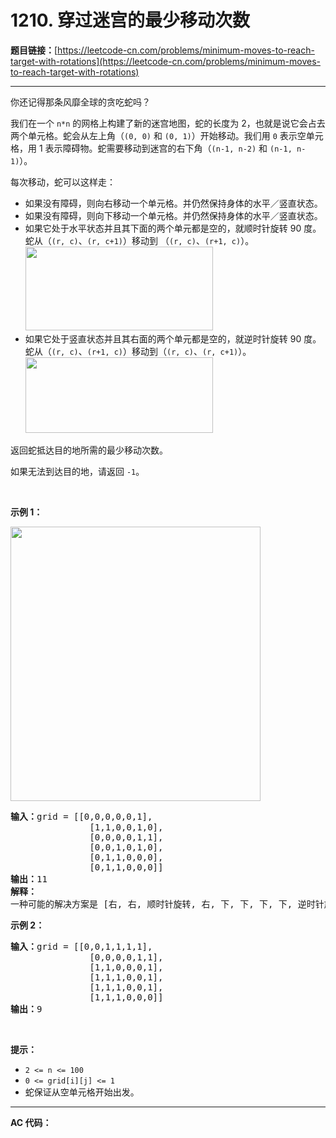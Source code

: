 # 1210. 穿过迷宫的最少移动次数

**题目链接：**[https://leetcode-cn.com/problems/minimum-moves-to-reach-target-with-rotations](https://leetcode-cn.com/problems/minimum-moves-to-reach-target-with-rotations)

---

<div class="content__1Y2H">
 <div class="notranslate">
  <p>你还记得那条风靡全球的贪吃蛇吗？</p> 
  <p>我们在一个&nbsp;<code>n*n</code>&nbsp;的网格上构建了新的迷宫地图，蛇的长度为 2，也就是说它会占去两个单元格。蛇会从左上角（<code>(0, 0)</code>&nbsp;和&nbsp;<code>(0, 1)</code>）开始移动。我们用 <code>0</code> 表示空单元格，用 1 表示障碍物。蛇需要移动到迷宫的右下角（<code>(n-1, n-2)</code>&nbsp;和&nbsp;<code>(n-1, n-1)</code>）。</p> 
  <p>每次移动，蛇可以这样走：</p> 
  <ul> 
   <li>如果没有障碍，则向右移动一个单元格。并仍然保持身体的水平／竖直状态。</li> 
   <li>如果没有障碍，则向下移动一个单元格。并仍然保持身体的水平／竖直状态。</li> 
   <li>如果它处于水平状态并且其下面的两个单元都是空的，就顺时针旋转 90 度。蛇从（<code>(r, c)</code>、<code>(r, c+1)</code>）移动到 （<code>(r, c)</code>、<code>(r+1, c)</code>）。<br> <img style="height: 134px; width: 300px;" src="../aliyun-lc-upload/uploads/2019/09/28/image-2.png" alt=""></li> 
   <li>如果它处于竖直状态并且其右面的两个单元都是空的，就逆时针旋转 90 度。蛇从（<code>(r, c)</code>、<code>(r+1, c)</code>）移动到（<code>(r, c)</code>、<code>(r, c+1)</code>）。<br> <img style="height: 121px; width: 300px;" src="../aliyun-lc-upload/uploads/2019/09/28/image-1.png" alt=""></li> 
  </ul> 
  <p>返回蛇抵达目的地所需的最少移动次数。</p> 
  <p>如果无法到达目的地，请返回&nbsp;<code>-1</code>。</p> 
  <p>&nbsp;</p> 
  <p><strong>示例 1：</strong></p> 
  <p><strong><img style="height: 439px; width: 400px;" src="../aliyun-lc-upload/uploads/2019/09/28/image.png" alt=""></strong></p> 
  <pre class="language-text"><strong>输入：</strong>grid = [[0,0,0,0,0,1],
               [1,1,0,0,1,0],
&nbsp;              [0,0,0,0,1,1],
&nbsp;              [0,0,1,0,1,0],
&nbsp;              [0,1,1,0,0,0],
&nbsp;              [0,1,1,0,0,0]]
<strong>输出：</strong>11
<strong>解释：
</strong>一种可能的解决方案是 [右, 右, 顺时针旋转, 右, 下, 下, 下, 下, 逆时针旋转, 右, 下]。
</pre> 
  <p><strong>示例 2：</strong></p> 
  <pre class="language-text"><strong>输入：</strong>grid = [[0,0,1,1,1,1],
&nbsp;              [0,0,0,0,1,1],
&nbsp;              [1,1,0,0,0,1],
&nbsp;              [1,1,1,0,0,1],
&nbsp;              [1,1,1,0,0,1],
&nbsp;              [1,1,1,0,0,0]]
<strong>输出：</strong>9
</pre> 
  <p>&nbsp;</p> 
  <p><strong>提示：</strong></p> 
  <ul> 
   <li><code>2 &lt;= n &lt;= 100</code></li> 
   <li><code>0 &lt;= grid[i][j] &lt;= 1</code></li> 
   <li>蛇保证从空单元格开始出发。</li> 
  </ul> 
 </div>
</div>

---

**AC 代码：**

```java

```